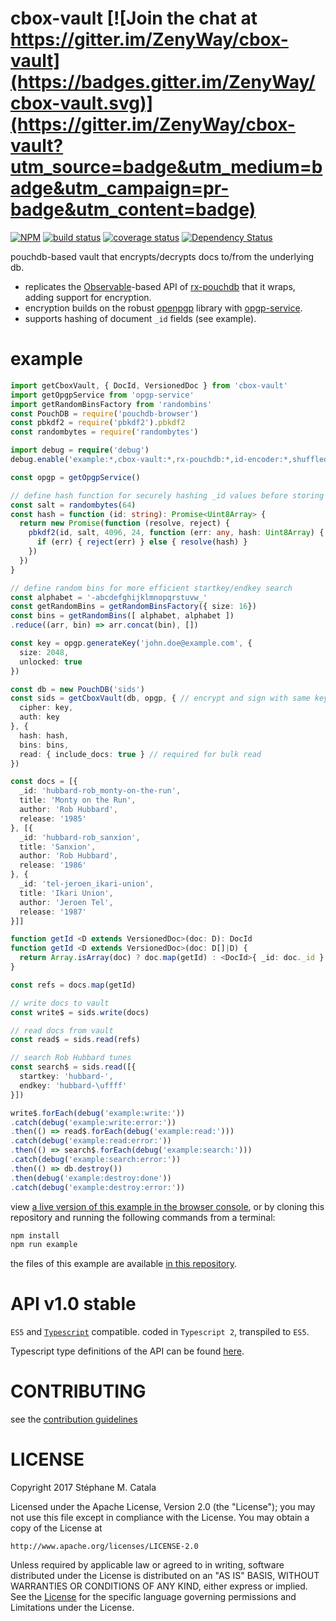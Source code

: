 # cbox-vault [![Join the chat at https://gitter.im/ZenyWay/cbox-vault](https://badges.gitter.im/ZenyWay/cbox-vault.svg)](https://gitter.im/ZenyWay/cbox-vault?utm_source=badge&utm_medium=badge&utm_campaign=pr-badge&utm_content=badge)
[![NPM](https://nodei.co/npm/cbox-vault.png?compact=true)](https://nodei.co/npm/cbox-vault/)
[![build status](https://travis-ci.org/ZenyWay/cbox-vault.svg?branch=master)](https://travis-ci.org/ZenyWay/cbox-vault)
[![coverage status](https://coveralls.io/repos/github/ZenyWay/cbox-vault/badge.svg?branch=master)](https://coveralls.io/github/ZenyWay/cbox-vault)
[![Dependency Status](https://gemnasium.com/badges/github.com/ZenyWay/cbox-vault.svg)](https://gemnasium.com/github.com/ZenyWay/cbox-vault)

pouchdb-based vault that encrypts/decrypts docs to/from the underlying db.
* replicates the [Observable](http://reactivex.io/rxjs/)-based
API of [rx-pouchdb](https://www.npmjs.com/package/rx-pouchdb)
that it wraps, adding support for encryption.
* encryption builds on the robust [openpgp](https://openpgpjs.org/) library
with [opgp-service](https://www.npmjs.com/package/opgp-service).
* supports hashing of document `_id` fields (see example).

# <a name="example"></a> example
```ts
import getCboxVault, { DocId, VersionedDoc } from 'cbox-vault'
import getOpgpService from 'opgp-service'
import getRandomBinsFactory from 'randombins'
const PouchDB = require('pouchdb-browser')
const pbkdf2 = require('pbkdf2').pbkdf2
const randombytes = require('randombytes')

import debug = require('debug')
debug.enable('example:*,cbox-vault:*,rx-pouchdb:*,id-encoder:*,shuffled-bins:*')

const opgp = getOpgpService()

// define hash function for securely hashing _id values before storing to db
const salt = randombytes(64)
const hash = function (id: string): Promise<Uint8Array> {
  return new Promise(function (resolve, reject) {
    pbkdf2(id, salt, 4096, 24, function (err: any, hash: Uint8Array) {
      if (err) { reject(err) } else { resolve(hash) }
    })
  })
}

// define random bins for more efficient startkey/endkey search
const alphabet = '-abcdefghijklmnopqrstuvw_'
const getRandomBins = getRandomBinsFactory({ size: 16})
const bins = getRandomBins([ alphabet, alphabet ])
.reduce((arr, bin) => arr.concat(bin), [])

const key = opgp.generateKey('john.doe@example.com', {
  size: 2048,
  unlocked: true
})

const db = new PouchDB('sids')
const sids = getCboxVault(db, opgp, { // encrypt and sign with same key-pair
  cipher: key,
  auth: key
}, {
  hash: hash,
  bins: bins,
  read: { include_docs: true } // required for bulk read
})

const docs = [{
  _id: 'hubbard-rob_monty-on-the-run',
  title: 'Monty on the Run',
  author: 'Rob Hubbard',
  release: '1985'
}, [{
  _id: 'hubbard-rob_sanxion',
  title: 'Sanxion',
  author: 'Rob Hubbard',
  release: '1986'
}, {
  _id: 'tel-jeroen_ikari-union',
  title: 'Ikari Union',
  author: 'Jeroen Tel',
  release: '1987'
}]]

function getId <D extends VersionedDoc>(doc: D): DocId
function getId <D extends VersionedDoc>(doc: D[]|D) {
  return Array.isArray(doc) ? doc.map(getId) : <DocId>{ _id: doc._id }
}

const refs = docs.map(getId)

// write docs to vault
const write$ = sids.write(docs)

// read docs from vault
const read$ = sids.read(refs)

// search Rob Hubbard tunes
const search$ = sids.read([{
  startkey: 'hubbard-',
  endkey: 'hubbard-\uffff'
}])

write$.forEach(debug('example:write:'))
.catch(debug('example:write:error:'))
.then(() => read$.forEach(debug('example:read:')))
.catch(debug('example:read:error:'))
.then(() => search$.forEach(debug('example:search:')))
.catch(debug('example:search:error:'))
.then(() => db.destroy())
.then(debug('example:destroy:done'))
.catch(debug('example:destroy:error:'))
```
view [a live version of this example in the browser console](https://cdn.rawgit.com/ZenyWay/cbox-vault/v1.1.0/spec/example/index.html),
or by cloning this repository and running the following commands from a terminal:
```bash
npm install
npm run example
```
the files of this example are available [in this repository](./spec/example).

# <a name="api"></a> API v1.0 stable
`ES5` and [`Typescript`](http://www.typescriptlang.org/) compatible.
coded in `Typescript 2`, transpiled to `ES5`.

Typescript type definitions of the API can be found [here](./src/api.d.ts).

# <a name="contributing"></a> CONTRIBUTING
see the [contribution guidelines](./CONTRIBUTING.md)

# <a name="license"></a> LICENSE
Copyright 2017 Stéphane M. Catala

Licensed under the Apache License, Version 2.0 (the "License");
you may not use this file except in compliance with the License.
You may obtain a copy of the License at

    http://www.apache.org/licenses/LICENSE-2.0

Unless required by applicable law or agreed to in writing, software
distributed under the License is distributed on an "AS IS" BASIS,
WITHOUT WARRANTIES OR CONDITIONS OF ANY KIND, either express or implied.
See the [License](./LICENSE) for the specific language governing permissions and
Limitations under the License.
